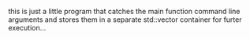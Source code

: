 this is just a little program that catches the main function command line arguments and stores them in a separate std::vector container for furter execution...
